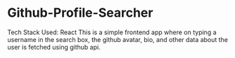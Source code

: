 # Github-Profile-Searcher
Tech Stack Used: React
This is a simple frontend app where on typing a username in the search box, the github avatar, bio, and other data about the user is fetched using github api.
